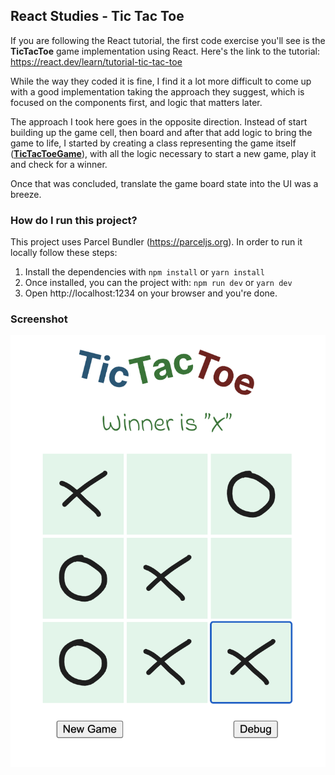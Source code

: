 ## React Studies - Tic Tac Toe
If you are following the React tutorial, the first code exercise you'll see is the **TicTacToe** game implementation using React. Here's the link to the tutorial: https://react.dev/learn/tutorial-tic-tac-toe

While the way they coded it is fine, I find it a lot more difficult to come up with a good implementation taking the approach they suggest, which is focused on the components first, and logic that matters later.

The approach I took here goes in the opposite direction. Instead of start building up the game cell, then board and after that add logic to bring the game to life, I started by creating a class representing the game itself (**[TicTacToeGame](https://github.com/ismaels/react-studies/blob/main/tic-tac-toe.js#L55)**), with all the logic necessary to start a new game, play it and check for a winner.

Once that was concluded, translate the game board state into the UI was a breeze.

### How do I run this project?
This project uses Parcel Bundler (https://parceljs.org). In order to run it locally follow these steps:
1. Install the dependencies with `npm install` or `yarn install`
2. Once installed, you can the project with: `npm run dev` or `yarn dev`
3. Open http://localhost:1234 on your browser and you're done.

### Screenshot
![](docs/screenshot.png)